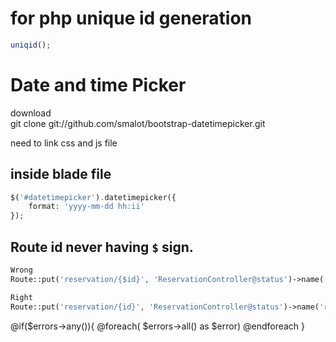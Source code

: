 # for php unique id generation 

~~~php
uniqid();
~~~

# Date and time Picker
  
  download    
  git clone git://github.com/smalot/bootstrap-datetimepicker.git    

  need to link  css and js file

## inside blade file
~~~php
$('#datetimepicker').datetimepicker({
    format: 'yyyy-mm-dd hh:ii'
});
~~~


## Route id never having `$` sign. 

~~~php
Wrong
Route::put('reservation/{$id}', 'ReservationController@status')->name('reservation.status');

Right
Route::put('reservation/{id}', 'ReservationController@status')->name('reservation.status');
~~~




@if($errors->any()){
  @foreach( $errors->all() as $error)
      <script type="text/javascript">
        toastr.error('{{ }}');
      </script>
  @endforeach
}



